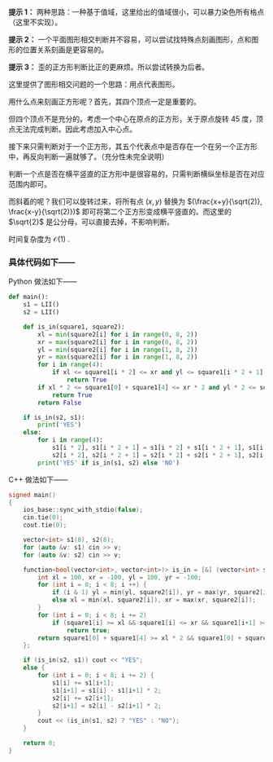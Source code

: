 **提示 1：** 两种思路：一种基于值域，这里给出的值域很小，可以暴力染色所有格点（这里不实现）。

**提示 2：** 一个平面图形相交判断并不容易，可以尝试找特殊点刻画图形，点和图形的位置关系刻画是更容易的。

**提示 3：** 歪的正方形判断比正的更麻烦。所以尝试转换为后者。

这里提供了图形相交问题的一个思路：用点代表图形。

用什么点来刻画正方形呢？首先，其四个顶点一定是重要的。

但四个顶点不是充分的。考虑一个中心在原点的正方形，关于原点旋转 45 度，顶点无法完成判断。因此考虑加入中心点。

接下来只需判断对于一个正方形，其五个代表点中是否存在一个在另一个正方形中，再反向判断一遍就够了。（充分性未完全说明）

判断一个点是否在横平竖直的正方形中是很容易的，只需判断横纵坐标是否在对应范围内即可。

而斜着的呢？我们可以旋转过来，将所有点 $(x,y)$ 替换为 $(\frac{x+y}{\sqrt(2)}, \frac{x-y}{\sqrt(2)})$ 即可将第二个正方形变成横平竖直的。而这里的 $\sqrt{2}$ 是公分母，可以直接去掉，不影响判断。

时间复杂度为 $\mathcal{O}(1)$ .

### 具体代码如下——

Python 做法如下——

```Python []
def main():
    s1 = LII()
    s2 = LII()

    def is_in(square1, square2):
        xl = min(square2[i] for i in range(0, 8, 2))
        xr = max(square2[i] for i in range(0, 8, 2))
        yl = min(square2[i] for i in range(1, 8, 2))
        yr = max(square2[i] for i in range(1, 8, 2))
        for i in range(4):
            if xl <= square1[i * 2] <= xr and yl <= square1[i * 2 + 1] <= yr:
                return True
        if xl * 2 <= square1[0] + square1[4] <= xr * 2 and yl * 2 <= square1[1] + square1[5] <= yr * 2:
            return True
        return False

    if is_in(s2, s1):
        print('YES')
    else:
        for i in range(4):
            s1[i * 2], s1[i * 2 + 1] = s1[i * 2] + s1[i * 2 + 1], s1[i * 2] - s1[i * 2 + 1]
            s2[i * 2], s2[i * 2 + 1] = s2[i * 2] + s2[i * 2 + 1], s2[i * 2] - s2[i * 2 + 1]
        print('YES' if is_in(s1, s2) else 'NO')
```

C++ 做法如下——

```cpp []
signed main()
{
    ios_base::sync_with_stdio(false);
    cin.tie(0);
    cout.tie(0);

    vector<int> s1(8), s2(8);
    for (auto &v: s1) cin >> v;
    for (auto &v: s2) cin >> v;

    function<bool(vector<int>, vector<int>)> is_in = [&] (vector<int> square1, vector<int> square2) -> bool {
        int xl = 100, xr = -100, yl = 100, yr = -100;
        for (int i = 0; i < 8; i ++) {
            if (i & 1) yl = min(yl, square2[i]), yr = max(yr, square2[i]);
            else xl = min(xl, square2[i]), xr = max(xr, square2[i]);
        }
        for (int i = 0; i < 8; i += 2)
            if (square1[i] >= xl && square1[i] <= xr && square1[i+1] >= yl && square1[i+1] <= yr)
                return true;
        return square1[0] + square1[4] >= xl * 2 && square1[0] + square1[4] <= xr * 2 && square1[1] + square1[5] >= yl * 2 && square1[1] + square1[5] <= yr * 2;
    };

    if (is_in(s2, s1)) cout << "YES";
    else {
        for (int i = 0; i < 8; i += 2) {
            s1[i] += s1[i+1];
            s1[i+1] = s1[i] - s1[i+1] * 2;
            s2[i] += s2[i+1];
            s2[i+1] = s2[i] - s2[i+1] * 2;
        }
        cout << (is_in(s1, s2) ? "YES" : "NO");
    }

    return 0;
}
```
